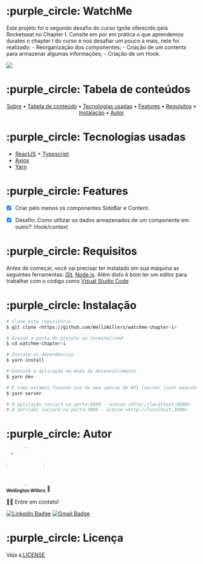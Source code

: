<div id="sobre"> 
  <h1>:purple_circle: WatchMe</h1>

  <p>
    Este projeto foi o segundo desafio do curso Ignite oferecido pela Rocketseat no Chapter I.
    Consite em por em prática o que aprendemos durates o chapter I do curso e nos desafiar um pouco a mais, nele foi realizado:
    - Reorganização dos componentes;
    - Criação de um contentx para armazenar algumas informações;
    - Criação de um Hook.
  </p>
  
  <img src="https://welliwillers.github.io/portfolio/img/capawatchme.png">
</div>


<div id="tabela-de-conteudo"> 
  <h1>:purple_circle: Tabela de conteúdos</h1>
  
  <p align="center">
    <a href="#sobre">Sobre</a> •
    <a href="#tabela-de-conteudo"> Tabela de conteúdo</a> • 
    <a href="#tecnologias-usadas"> Tecnologias usadas</a> • 
    <a href="#features"> Features</a> • 
    <a href="#requisitos"> Requisitos</a> • 
    <a href="#instalacao"> Instalação</a> • 
   <a href="#autor"> Autor</a>
  </p>
</div>

<div id="tecnologias-usadas"> 
  <h1> :purple_circle: Tecnologias usadas</h1>
 </div>
 
- [ReactJS](https://reactjs.org/) + [Typescript](https://www.typescriptlang.org/)
- [Axios](https://www.npmjs.com/package/axios)
- [Yarn](https://yarnpkg.com/)


<div id="features"> 
  <h1>:purple_circle: Features</h1>
</div>

- [x] Criar pelo menos os componentes SideBar e Content.
- [x] Desafio: Como utilizar os dados armazenados de um componente em outro?: Hook/context


<div id="requisitos"> 
  <h1>:purple_circle: Requisitos</h1>
</div>

Antes de começar, você vai precisar ter instalado em sua máquina as seguintes ferramentas:
[Git](https://git-scm.com), [Node.js](https://nodejs.org/en/). 
Além disto é bom ter um editor para trabalhar com o código como [Visual Studio Code](https://code.visualstudio.com/)

<div id="instalacao"> 
  <h1>:purple_circle: Instalação</h1>
</div>

```bash
# Clone este repositório
$ git clone <https://github.com/WelliWillers/watchme-chapter-i>

# Acesse a pasta do projeto no terminal/cmd
$ cd watchme-chapter-i

# Instale as dependências
$ yarn install

# Execute a aplicação em modo de desenvolvimento
$ yarn dev

# E como estamos fazendo uso de uma spécie de API (server.json) execute o comando
$ yarn server 

# A aplicação inciará na porta:8080 - acesse <http://localhost:8080>
# A servidor inciará na porta:3000 - acesse <http://localhost:3000>
```

<div id="autor"> 
  <h1>:purple_circle: Autor</h1>
</div>

<a href="https://github.com/WelliWillers">
 <img style="border-radius: 50%;" src="https://avatars.githubusercontent.com/u/40187751?s=60&v=4" width="100px;" alt=""/>
 <br />
 <sub><b>Wellington Willers</b></sub></a> 🚀

👋🏽 Entre em contato!

[![Linkedin Badge](https://img.shields.io/badge/-@Wellington-blue?style=flat-square&logo=Linkedin&logoColor=white&link=https://www.linkedin.com/in/wellington-willers-24302b199/)](https://www.linkedin.com/in/wellington-willers-24302b199/) 
[![Gmail Badge](https://img.shields.io/badge/-tgmarinho@gmail.com-c14438?style=flat-square&logo=Gmail&logoColor=white&link=mailto:wellington.willer@gmail.com)](mailto:wellington.willer@gmail.com)

<div id="licenca"> 
  <h1>:purple_circle: Licença</h1>
</div>
Veja a<a href="https://github.com/WelliWillers/watchme-chapter-i/blob/main/LICENSE"> LICENSE</a>
